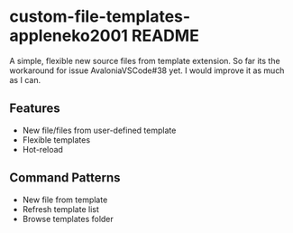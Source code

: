 # custom-file-templates-appleneko2001 README

A simple, flexible new source files from template extension. So far its the workaround for issue AvaloniaVSCode#38 yet. I would improve it as much as I can.

## Features

- New file/files from user-defined template
- Flexible templates
- Hot-reload

## Command Patterns

- New file from template
- Refresh template list
- Browse templates folder
